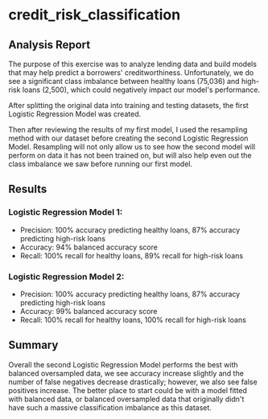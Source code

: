 # credit_risk_classification


## Analysis Report
The purpose of this exercise was to analyze lending data and build models that may help predict a borrowers' creditworthiness. Unfortunately, we do see a significant class imbalance between healthy loans (75,036) and high-risk loans (2,500), which could negatively impact our model's performance.

After splitting the original data into training and testing datasets, the first Logistic Regression Model was created.

Then after reviewing the results of my first model, I used the resampling method with our dataset before creating the second Logistic Regression Model. Resampling will not only allow us to see how the second model will perform on data it has not been trained on, but will also help even out the class imbalance we saw before running our first model.

## Results
### Logistic Regression Model 1:

- Precision: 100% accuracy predicting healthy loans, 87% accuracy predicting high-risk loans
- Accuracy: 94% balanced accuracy score
- Recall: 100% recall for healthy loans, 89% recall for high-risk loans

### Logistic Regression Model 2:

- Precision: 100% accuracy predicting healthy loans, 87% accuracy predicting high-risk loans
- Accuracy: 99% balanced accuracy score
- Recall: 100% recall for healthy loans, 100% recall for high-risk loans

## Summary
Overall the second Logistic Regression Model performs the best with balanced oversampled data, we see accuracy increase slightly and the number of false negatives decrease drastically; however, we also see false positives increase. The better place to start could be with a model fitted with balanced data, or balanced oversampled data that originally didn't have such a massive classification imbalance as this dataset.
